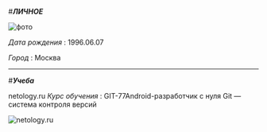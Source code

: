 #***ЛИЧНОЕ***


![фото](https://lh3.googleusercontent.com/pw/AIL4fc9c2wpTaNsyL2UbItNedFx0-MBuGPwusc676iiZfgSzkNqyjPOZEVjMOQqPweEiq8thdzQ7QJYKO8lH0tW1_PyBLqpj8VlYTKPiamWttFQSxxL8w5w8xWnHGVo1AwcwrjhDOpwe5qm2Vd6vcDN6hH3oamiUjxPQmP_RsOb4hd0NwkJ_C0fduJIfkeABYgYr4bHC1x3BJkEYSqDGHg1yf3x8n5BSXtDboFzX9Z6D8qjAXsxhxe0LyAbth1mKLuDSSVgIYSmYyPNipSTZzhzyZj4R2vzBcpLEhPow3cDkG4nIwf0JtVo2hEvS3EyFpUxJf8Hf_bG3Gt350UQX3FLOGxmvvfaRrm_ApkOIsLwt-rLRXjSqHZqFQubE1usTPIpKhbMvdyzoPI-pGGSbrBgdxzj1sjtWS3srGQDGqpz56EQH2DfXeIwhMl5N4hbAwQjvSPgPjhRL1fXN4DUcC9YkKkPS5tX_Ylz2-8da0VLwrdMkouf1C-jLe43H5RtgghvLUMKlCuW0nl9z1SeTy0wY6lVq_7qNDgIxBl50SUN0G8ZHVL2TDz5hSEZYsaaVJp1GZVA48BsJsEKgaFyOfljZv3vbuHpJ054eHcK2juQeN_BoBawtzroLooD3XiN9o3HMOfI9R2yhvD4w3ZqiqEyNVJsLopIo-9yktTubxXckOnJS-xLmV9jvlWeCqMI3Um_uXt60pMnMQIAjdaWZT_YsQsPOAUDeoUSH2bCtWLiT59iNCn7N1rF9ZQcqa1H2XjI3_ujMWuXs4a5oYEts1er5QUcL9fJbjr_lhZHsY2hudY9G9Vnjj5HOs4VGeMlIjSchZQQEmlEOx8im3J9Jd_Y6GD5dMjxEPXz1QUbdIOVejsacG3xc71nbiuIhUW8Z-9PCrYIvXugrbOH_ZvUKiseS0REO3AI=w1219-h914-s-no?authuser=0)

_Дата рождения_ : 1996.06.07

_Город_ : Москва

***

#***Учеба***

 netology.ru
_Курс обучения_ : GIT-77Android-разработчик с нуля
Git — система контроля версий

 ![netology.ru](https://s3.mooc.ru/prod/%D0%91%D0%BB%D0%BE%D0%B3%20MOOC/1AaVvcDxkH4.jpg)
